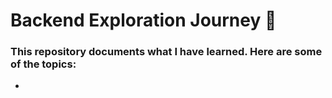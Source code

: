 # Backend Exploration Journey 🚀

### This repository documents what I have learned. Here are some of the topics:
-

